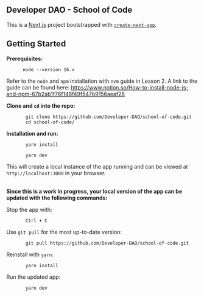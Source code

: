 ## Developer DAO - School of Code 

This is a [Next.js](https://nextjs.org/) project bootstrapped with
[`create-next-app`](https://github.com/vercel/next.js/tree/canary/packages/create-next-app).

## Getting Started


**Prerequisites:**

          node --version 16.x

Refer to the `node` and `npm` installation with `nvm` guide in Lesson 2. A link to the guide can be found here:
https://www.notion.so/How-to-install-node-js-and-npm-67b2ab1f76f148f49f547b9156aeaf28

**Clone and `cd` into the repo:** 

           git clone https://github.com/Developer-DAO/school-of-code.git
           cd school-of-code/

**Installation and run:**

           yarn install 

           yarn dev

This will create a local instance of the app running and can be viewed at `http://localhost:3000` in your browser.<br>
                                                                                                                                                                                 <br>



**Since this is a work in progress, your local version of the app can be updated with the following commands:**

Stop the app with:

           Ctrl + C

Use `git pull` for the most up-to-date version:

           git pull https://github.com/Developer-DAO/school-of-code.git

Reinstall with `yarn`:

           yarn install

Run the updated app:

           yarn dev 


